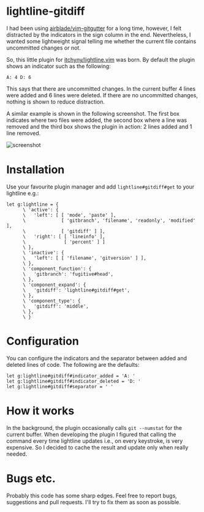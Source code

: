 # lightline-gitdiff

I had been using [airblade/vim-gitgutter][gitgutter] for a long time, however,
I felt distracted by the indicators in the sign column in the end.
Nevertheless, I wanted some lightweight signal telling me whether the current
file contains uncommitted changes or not.

So, this little plugin for [itchyny/lightline.vim][lightline] was born. By
default the plugin shows an indicator such as the following:

```
A: 4 D: 6
```

This says that there are uncommitted changes. In the current buffer 4 lines
were added and 6 lines were deleted. If there are no uncommitted changes,
nothing is shown to reduce distraction.

A similar example is shown in the following screenshot. The first box indicates
where two files were added, the second box where a line was removed and the
third box shows the plugin in action: 2 lines added and 1 line removed.

![screenshot](https://raw.githubusercontent.com/wiki/niklaas/lightline-gitdiff/images/screenshot.png)

# Installation

Use your favourite plugin manager and add `lightline#gitdiff#get` to your
lightline e.g.:

```vim
let g:lightline = {
      \ 'active': {
      \   'left': [ [ 'mode', 'paste' ],
      \             [ 'gitbranch', 'filename', 'readonly', 'modified' ],
      \             [ 'gitdiff' ] ],
      \   'right': [ [ 'lineinfo' ],
      \              [ 'percent' ] ]
      \ },
      \ 'inactive': {
      \   'left': [ [ 'filename', 'gitversion' ] ],
      \ },
      \ 'component_function': {
      \   'gitbranch': 'fugitive#head',
      \ },
      \ 'component_expand': {
      \   'gitdiff': 'lightline#gitdiff#get',
      \ },
      \ 'component_type': {
      \   'gitdiff': 'middle',
      \ },
      \ }
```

# Configuration

You can configure the indicators and the separator between added and deleted
lines of code. The following are the defaults:

```vim
let g:lightline#gitdiff#indicator_added = 'A: '
let g:lightline#gitdiff#indicator_deleted = 'D: '
let g:lightline#gitdiff#separator = ' '
```

# How it works

In the background, the plugin occasionally calls `git --numstat` for the
current buffer. When developing the plugin I figured that calling the command
every time lightline updates i.e., on every keystroke, is very expensive. So I
decided to cache the result and update only when really needed.

# Bugs etc.

Probably this code has some sharp edges. Feel free to report bugs, suggestions
and pull requests. I'll try to fix them as soon as possible.

[gitgutter]: https://github.com/airblade/vim-gitgutter
[lightline]: https://github.com/itchyny/lightline.vim
